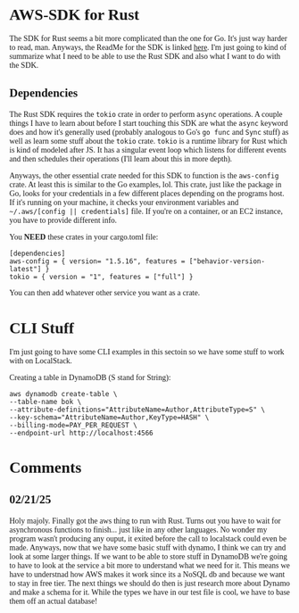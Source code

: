 <span style="font-family:'Amiri'">

# AWS-SDK for Rust
The SDK for Rust seems a bit more complicated than the one for Go. It's just way harder to read, man. Anyways, the ReadMe for the SDK is linked [here](https://github.com/awslabs/aws-sdk-rust). I'm just going to kind of summarize what I need to be able to use the Rust SDK and also what I want to do with the SDK.

## Dependencies
The Rust SDK requires the `tokio` crate in order to perform `async` operations. A couple things I have to learn about before I start touching this SDK are what the `async` keyword does and how it's generally used (probably analogous to Go's `go func` and `Sync` stuff) as well as learn some stuff about the `tokio` crate. `tokio` is a runtime library for Rust which is kind of modeled after JS. It has a singular event loop which listens for different events and then schedules their operations (I'll learn about this in more depth).

Anyways, the other essential crate needed for this SDK to function is the `aws-config` crate. At least this is similar to the Go examples, lol. This crate, just like the package in Go, looks for your credentials in a few different places depending on the programs host. If it's running on your machine, it checks your environment variables and `~/.aws/[config || credentials]` file. If you're on a container, or an EC2 instance, you have to provide different info. 

You **NEED** these crates in your cargo.toml file:
```
[dependencies]
aws-config = { version= "1.5.16", features = ["behavior-version-latest"] }
tokio = { version = "1", features = ["full"] }
```
You can then add whatever other service you want as a crate. 

# CLI Stuff
I'm just going to have some CLI examples in this sectoin so we have some stuff to work with on LocalStack.

Creating a table in DynamoDB (S stand for String):
```
aws dynamodb create-table \
--table-name bok \
--attribute-definitions="AttributeName=Author,AttributeType=S" \
--key-schema="AttributeName=Author,KeyType=HASH" \
--billing-mode=PAY_PER_REQUEST \
--endpoint-url http://localhost:4566
```

# Comments
## 02/21/25
Holy majoly. Finally got the aws thing to run with Rust. Turns out you have to wait for asynchronous functions to finish... just like in any other languages. No wonder my program wasn't producing any ouput, it exited before the call to localstack could even be made. Anyways, now that we have some basic stuff with dynamo, I think we can try and look at some larger things. If we want to be able to store stuff in DynamoDB we're going to have to look at the service a bit more to understand what we need for it. This means we have to understnad how AWS makes it work since its a NoSQL db and because we want to stay in free tier. The next things we should do then is just research more about Dynamo and make a schema for it. While the types we have in our test file is cool, we have to base them off an actual database!
</span>